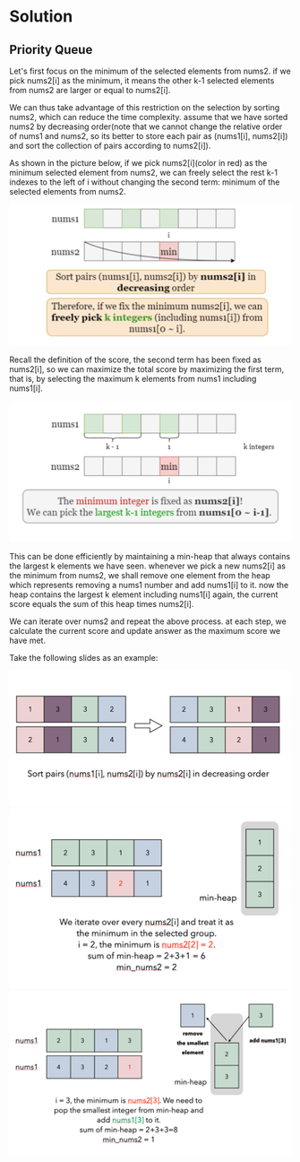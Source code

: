 # Solution

## Priority Queue

Let's first focus on the minimum of the selected elements from nums2. if we pick nums2[i] as the minimum, it means the other k-1 selected elements from nums2 are larger or equal to nums2[i].  

We can thus take advantage of this restriction on the selection by sorting nums2, which can reduce the time complexity. assume that we have sorted nums2 by decreasing order(note that we cannot change the relative order of nums1 and nums2, so its better to store each pair as (nums1[i], nums2[i]) and sort the collection of pairs according to nums2[i]).  

As shown in the picture below, if we pick nums2[i](color in red) as the minimum selected element from nums2, we can freely select the rest k-1 indexes to the left of i without changing the second term: minimum of the selected elements from nums2.  

![](priority_queue1.png)  

Recall the definition of the score, the second term has been fixed as nums2[i], so we can maximize the total score by maximizing the first term, that is, by selecting the maximum k elements from nums1 including nums1[i].  

![](priority_queue2.png)  

This can be done efficiently by maintaining a min-heap that always contains the largest k elements we have seen. whenever we pick a new nums2[i] as the minimum from nums2, we shall remove one element from the heap which represents removing a nums1 number and add nums1[i] to it. now the heap contains the largest k element including nums1[i] again, the current score equals the sum of this heap times nums2[i].  

We can iterate over nums2 and repeat the above process. at each step, we calculate the current score and update answer as the maximum score we have met.  

Take the following slides as an example:

![](priority_queue3.png)  
![](priority_queue4.png)  
![](priority_queue5.png)  
